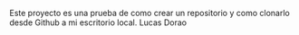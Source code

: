 Este proyecto es una prueba de como crear un repositorio y como clonarlo desde Github a mi escritorio local.
Lucas Dorao